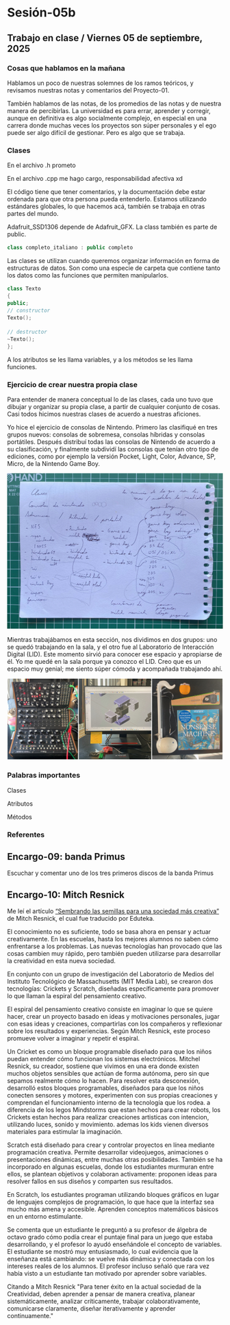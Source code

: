 # Sesión-05b

## Trabajo en clase / Viernes 05 de septiembre, 2025

### Cosas que hablamos en la mañana

Hablamos un poco de nuestras solemnes de los ramos teóricos, y revisamos nuestras notas y comentarios del Proyecto-01. 

También hablamos de las notas, de los promedios de las notas y de nuestra manera de percibirlas. La universidad es para errar, aprender y corregir, aunque en definitiva es algo socialmente complejo, en especial en una carrera donde muchas veces los proyectos son súper personales y el ego puede ser algo difícil de gestionar. Pero es algo que se trabaja.

### Clases

En el archivo .h prometo

En el archivo .cpp me hago cargo, responsabilidad afectiva xd

El código tiene que tener comentarios, y la documentación debe estar ordenada para que otra persona pueda entenderlo. Estamos utilizando estándares globales, lo que hacemos acá, también se trabaja en otras partes del mundo.

Adafruit_SSD1306 depende de Adafruit_GFX. La class también es parte de public.

```cpp
class completo_italiano : public completo
```

Las clases se utilizan cuando queremos organizar información en forma de estructuras de datos. Son como una especie de carpeta que contiene tanto los datos como las funciones que permiten manipularlos.

```cpp
class Texto 
{
public;
// constructor
Texto();

// destructor
~Texto();
};
```

A los atributos se les llama variables, y a los métodos se les llama funciones.

### Ejercicio de crear nuestra propia clase

Para entender de manera conceptual lo de las clases, cada uno tuvo que dibujar y organizar su propia clase, a partir de cualquier conjunto de cosas. Casi todos hicimos nuestras clases de acuerdo a nuestras aficiones.

Yo hice el ejercicio de consolas de Nintendo. Primero las clasifiqué en tres grupos nuevos: consolas de sobremesa, consolas híbridas y consolas portátiles. Después distribuí todas las consolas de Nintendo de acuerdo a su clasificación, y finalmente subdividí las consolas que tenían otro tipo de ediciones, como por ejemplo la versión Pocket, Light, Color, Advance, SP, Micro, de la Nintendo Game Boy.

![foto laboratorio](imagenes/tmc-sesion05b-clase.jpeg)

Mientras trabajábamos en esta sección, nos dividimos en dos grupos: uno se quedó trabajando en la sala, y el otro fue al Laboratorio de Interacción Digital (LID). Este momento sirvió para conocer ese espacio y apropiarse de él. Yo me quedé en la sala porque ya conozco el LID. Creo que es un espacio muy genial; me siento súper cómoda y acompañada trabajando ahí.

![foto laboratorio](imagenes/tmc-sesion05b-lid.jpeg)

### Palabras importantes

Clases

Atributos

Métodos

### Referentes

## Encargo-09: banda Primus
          
Escuchar y comentar uno de los tres primeros discos de la banda Primus

## Encargo-10: Mitch Resnick

Me leí el artículo [“Sembrando las semillas para una sociedad más creativa”](https://eduteka.icesi.edu.co/articulos/ScratchResnickCreativida) de Mitch Resnick, el cual fue traducido por Eduteka. 

El conocimiento no es suficiente, todo se basa ahora en pensar y actuar creativamente. En las escuelas, hasta los mejores alumnos no saben cómo enfrentarse a los problemas. Las nuevas tecnologías han provocado que las cosas cambien muy rápido, pero también pueden utilizarse para desarrollar la creatividad en esta nueva sociedad.

En conjunto con un grupo de investigación del Laboratorio de Medios del Instituto Tecnológico de Massachusetts (MIT Media Lab), se crearon dos tecnologías: Crickets y Scratch, diseñadas específicamente para promover lo que llaman la espiral del pensamiento creativo.

El espiral del pensamiento creativo consiste en imaginar lo que se quiere hacer, crear un proyecto basado en ideas y motivaciones personales, jugar con esas ideas y creaciones, compartirlas con los compañeros y reflexionar sobre los resultados y experiencias. Según Mitch Resnick, este proceso promueve volver a imaginar y repetir el espiral.

Un Cricket es como un bloque programable diseñado para que los niños puedan entender cómo funcionan los sistemas electrónicos. Mitchel Resnick, su creador, sostiene que vivimos en una era donde existen muchos objetos sensibles que actúan de forma autónoma, pero sin que sepamos realmente cómo lo hacen. Para resolver esta desconexión, desarrolló estos bloques programables, diseñados para que los niños conecten sensores y motores, experimenten con sus propias creaciones y comprendan el funcionamiento interno de la tecnología que los rodea.
a diferencia de los legos Mindstorms que estan hechos para crear robots, los Crickets estan hechos para realizar creaciones artisticas con intencion, utilizando luces, sonido y movimiento. ademas los kids vienen diversos materiales para estimular la imaginación.

Scratch está diseñado para crear y controlar proyectos en línea mediante programación creativa. Permite desarrollar videojuegos, animaciones o presentaciones dinámicas, entre muchas otras posibilidades. También se ha incorporado en algunas escuelas, donde los estudiantes murmuran entre ellos, se plantean objetivos y colaboran activamente: proponen ideas para resolver fallos en sus diseños y comparten sus resultados.

En Scratch, los estudiantes programan utilizando bloques gráficos en lugar de lenguajes complejos de programación, lo que hace que la interfaz sea mucho más amena y accesible. Aprenden conceptos matemáticos básicos en un entorno estimulante.

Se comenta que un estudiante le preguntó a su profesor de álgebra de octavo grado cómo podía crear el puntaje final para un juego que estaba desarrollando, y el profesor lo ayudó enseñándole el concepto de variables. El estudiante se mostró muy entusiasmado, lo cual evidencia que la enseñanza está cambiando: se vuelve más dinámica y conectada con los intereses reales de los alumnos. El profesor incluso señaló que rara vez había visto a un estudiante tan motivado por aprender sobre variables.

Citando a Mitch Resnick "Para tener éxito en la actual sociedad de la Creatividad, deben aprender a pensar de manera creativa, planear sistemáticamente, analizar críticamente, trabajar colaborativamente, comunicarse claramente, diseñar iterativamente y aprender continuamente." 
